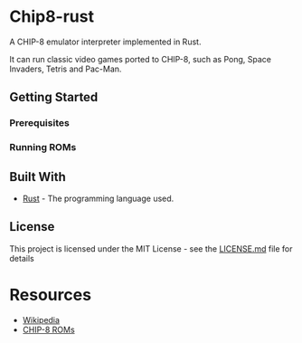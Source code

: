 # Chip8-rust

A CHIP-8 emulator interpreter implemented in Rust. 

It can run classic video games ported to CHIP-8, such as Pong, Space Invaders, Tetris and Pac-Man.

## Getting Started

### Prerequisites


### Running ROMs


## Built With

* [Rust](https://www.rust-lang.org/en-US/) - The programming language used.

## License

This project is licensed under the MIT License - see the [LICENSE.md](LICENSE.md) file for details


# Resources

* [Wikipedia](https://en.wikipedia.org/wiki/CHIP-8)
* [CHIP-8 ROMs](https://www.zophar.net/pdroms/chip8/chip-8-games-pack.html)
